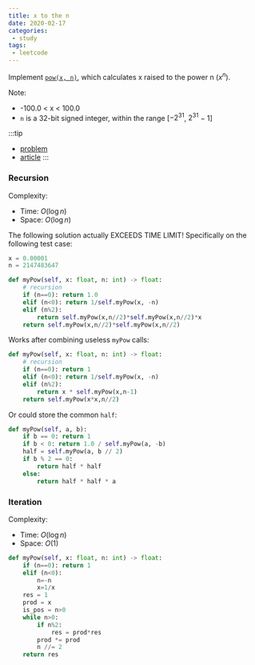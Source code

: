 ```yaml
---
title: x to the n
date: 2020-02-17
categories:
 - study
tags:
 - leetcode
---
```


Implement [`pow(x, n)`](http://www.cplusplus.com/reference/valarray/pow/), which calculates x raised to the power n ($x^n$).

Note:

- -100.0 < x < 100.0
- `n` is a 32-bit signed integer, within the range [$−2^{31}$, $2^{31}$ − 1]

:::tip

- [problem](https://leetcode.com/problems/powx-n/)
- [article](https://leetcode.com/articles/powx-n/)
:::

<!-- more -->

### Recursion

Complexity:

- Time: $O(\log n)$
- Space: $O(\log n)$

The following solution actually EXCEEDS TIME LIMIT! Specifically on the following test case:

```python
x = 0.00001
n = 2147483647
```

```python
def myPow(self, x: float, n: int) -> float:
    # recursion
    if (n==0): return 1.0
    elif (n<0): return 1/self.myPow(x, -n)
    elif (n%2):
        return self.myPow(x,n//2)*self.myPow(x,n//2)*x
    return self.myPow(x,n//2)*self.myPow(x,n//2)
```

Works after combining useless `myPow` calls:

```python
def myPow(self, x: float, n: int) -> float:
    # recursion
    if (n==0): return 1
    elif (n<0): return 1/self.myPow(x, -n)
    elif (n%2):
        return x * self.myPow(x,n-1)
    return self.myPow(x*x,n//2)
```

Or could store the common `half`:

```python
def myPow(self, a, b):
    if b == 0: return 1
    if b < 0: return 1.0 / self.myPow(a, -b)
    half = self.myPow(a, b // 2)
    if b % 2 == 0:
        return half * half
    else:
        return half * half * a
```

### Iteration

Complexity:

- Time: $O(\log n)$
- Space: $O(1)$

```python
def myPow(self, x: float, n: int) -> float:
    if (n==0): return 1
    elif (n<0):
        n=-n
        x=1/x
    res = 1
    prod = x
    is_pos = n>0
    while n>0:
        if n%2:
            res = prod*res
        prod *= prod
        n //= 2
    return res
```
